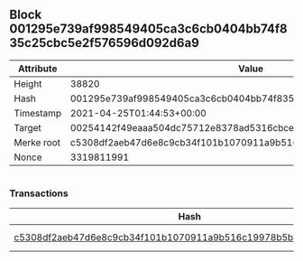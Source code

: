 ## Block 001295e739af998549405ca3c6cb0404bb74f835c25cbc5e2f576596d092d6a9

Attribute | Value
--- | ---
Height | 38820
Hash | 001295e739af998549405ca3c6cb0404bb74f835c25cbc5e2f576596d092d6a9
Timestamp | 2021-04-25T01:44:53+00:00
Target | 00254142f49eaaa504dc75712e8378ad5316cbcead634704b3734b6271167cc4
Merke root | c5308df2aeb47d6e8c9cb34f101b1070911a9b516c19978b5b6e7f895fe82a0f
Nonce | 3319811991

```

```

### Transactions

Hash | Amount
--- | ---
[c5308df2aeb47d6e8c9cb34f101b1070911a9b516c19978b5b6e7f895fe82a0f](c5308df2aeb47d6e8c9cb34f101b1070911a9b516c19978b5b6e7f895fe82a0f.md) | 10.00000000 SKEPTI 
